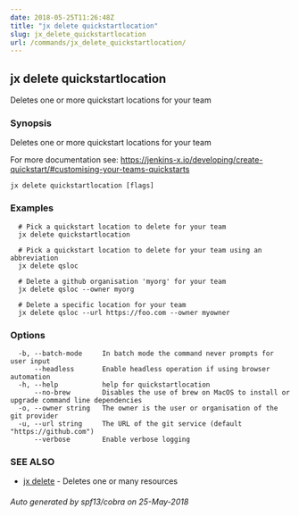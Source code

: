 ```yaml
---
date: 2018-05-25T11:26:48Z
title: "jx delete quickstartlocation"
slug: jx_delete_quickstartlocation
url: /commands/jx_delete_quickstartlocation/
---
```

## jx delete quickstartlocation

Deletes one or more quickstart locations for your team

### Synopsis

Deletes one or more quickstart locations for your team 

For more documentation see: https://jenkins-x.io/developing/create-quickstart/#customising-your-teams-quickstarts

```
jx delete quickstartlocation [flags]
```

### Examples

```
  # Pick a quickstart location to delete for your team
  jx delete quickstartlocation
  
  # Pick a quickstart location to delete for your team using an abbreviation
  jx delete qsloc
  
  # Delete a github organisation 'myorg' for your team
  jx delete qsloc --owner myorg
  
  # Delete a specific location for your team
  jx delete qsloc --url https://foo.com --owner myowner
```

### Options

```
  -b, --batch-mode     In batch mode the command never prompts for user input
      --headless       Enable headless operation if using browser automation
  -h, --help           help for quickstartlocation
      --no-brew        Disables the use of brew on MacOS to install or upgrade command line dependencies
  -o, --owner string   The owner is the user or organisation of the git provider
  -u, --url string     The URL of the git service (default "https://github.com")
      --verbose        Enable verbose logging
```

### SEE ALSO

* [jx delete](/commands/jx_delete/)	 - Deletes one or many resources

###### Auto generated by spf13/cobra on 25-May-2018
